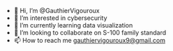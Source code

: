 - 👋 Hi, I’m @GauthierVigouroux
- 👀 I’m interested in cybersecurity
- 🌱 I’m currently learning data visualization
- 💞️ I’m looking to collaborate on S-100 family standard
- 📫 How to reach me gauthiervigouroux9@gmail.com

<!---
GauthierVigouroux/GauthierVigouroux is a ✨ special ✨ repository because its `README.md` (this file) appears on your GitHub profile.
You can click the Preview link to take a look at your changes.
--->
